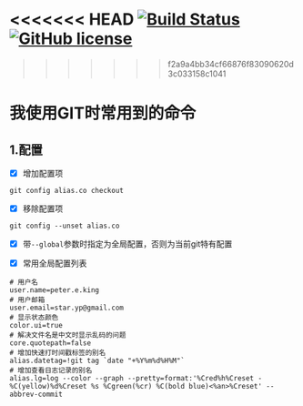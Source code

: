 <<<<<<< HEAD
[![Build Status](https://travis-ci.org/peter1king/hello-world.svg?branch=master)](https://travis-ci.org/peter1king/hello-world)
[![GitHub license](https://img.shields.io/github/license/mashape/apistatus.svg)](https://github.com/peter1king/hello-world/blob/master/LICENCE)
=======
>>>>>>> f2a9a4bb34cf66876f83090620d3c033158c1041
# 我使用GIT时常用到的命令
## 1.配置
- [x] 增加配置项
``` git
git config alias.co checkout
```
- [x] 移除配置项
```git
git config --unset alias.co
```
- [x] 带```--global```参数时指定为全局配置，否则为当前git特有配置

- [x] 常用全局配置列表
```
# 用户名
user.name=peter.e.king
# 用户邮箱
user.email=star.yp@gmail.com
# 显示状态颜色
color.ui=true
# 解决文件名是中文时显示乱码的问题
core.quotepath=false
# 增加快速打时间戳标签的别名
alias.datetag=!git tag `date "+%Y%m%d%H%M"`
# 增加查看日志记录的别名
alias.lg=log --color --graph --pretty=format:'%Cred%h%Creset -%C(yellow)%d%Creset %s %Cgreen(%cr) %C(bold blue)<%an>%Creset' --abbrev-commit
```

